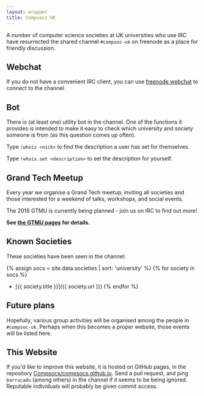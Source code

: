 ```yaml
---
layout: wrapper
title: Compsocs UK
---
```


A number of computer science societies at UK universities who use IRC
have resurrected the shared channel `#compsoc-uk` on freenode as a
place for friendly discussion.

Webchat
-------

If you do not have a convenient IRC client, you can use
[freenode webchat](http://webchat.freenode.net/?channels=compsoc-uk)
to connect to the channel.

Bot
---

There is (at least one) utility bot in the channel. One of the
functions it provides is intended to make it easy to check which
university and society someone is from (as this question comes up
often).

Type `!whois <nick>` to find the description a user has set for
themselves.

Type `!whois.set <description>` to set the description for yourself.

Grand Tech Meetup
-----------------

Every year we organise a Grand Tech meetup, inviting all societies
and those interested for a weekend of talks, workshops, and social events.

The 2016 GTMU is currently being planned - join us on IRC to find out more!

**See [the GTMU pages](gtmu) for details.**

Known Societies
---------------

These societies have been seen in the channel:

{% assign socs = site.data.societies | sort: 'university' %}
{% for society in socs %}
 - [{{ society.title }}]({{ society.url }})
{% endfor %}

Future plans
------------

Hopefully, various group activities will be organised among the people
in `#compsoc-uk`. Perhaps when this becomes a proper website, those
events will be listed here.

This Website
------------

If you'd like to improve this website, it is hosted on GitHub pages,
in the repository
[Compsocs/compsocs.github.io](http://github.com/CompSocs/compsocs.github.io). Send
a pull request, and ping `barrucadu` (among others) in the channel if
it seems to be being ignored. Reputable individuals will probably be
given commit access.
